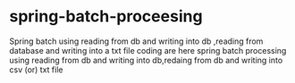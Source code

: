 # spring-batch-proceesing
Spring batch using reading from db and writing into db ,reading from database and writing into a txt file coding are here
spring batch processing using reading from db and writing into db,redaing from db and writing into csv (or) txt file
